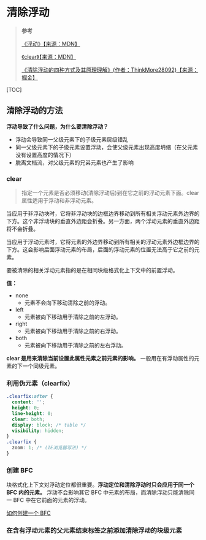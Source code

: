 # 清除浮动

> **参考**
>
> [《浮动》【来源：MDN】](https://developer.mozilla.org/zh-CN/docs/Learn/CSS/CSS_layout/Floats)
>
> [《clear》【来源：MDN】](https://developer.mozilla.org/zh-CN/docs/Web/CSS/clear)
>
> [《清除浮动的四种方式及其原理理解》(作者：ThinkMore28092)【来源：掘金】](https://juejin.cn/post/6844903504545316877)

[TOC]

## 清除浮动的方法

**浮动导致了什么问题，为什么要清除浮动？**

- 浮动会导致同一父级元素下的子级元素层级错乱
- 同一父级元素下的子级元素设置浮动，会使父级元素出现高度坍缩（在父元素没有设置高度的情况下）
- 脱离文档流，对父级元素的兄弟元素也产生了影响

### clear

> 指定一个元素是否必须移动(清除浮动后)到在它之前的浮动元素下面。clear 属性适用于浮动和非浮动元素。

当应用于非浮动块时，它将非浮动块的边框边界移动到所有相关浮动元素外边界的下方。这个非浮动块的垂直外边距会折叠。另一方面，两个浮动元素的垂直外边距将不会折叠。

当应用于浮动元素时，它将元素的外边界移动到所有相关的浮动元素外边框边界的下方。这会影响后面浮动元素的布局，后面的浮动元素的位置无法高于它之前的元素。

要被清除的相关浮动元素指的是在相同块级格式化上下文中的前置浮动。

**值：**

- none
  - 元素不会向下移动清除之前的浮动。
- left
  - 元素被向下移动用于清除之前的左浮动。
- right
  - 元素被向下移动用于清除之前的右浮动。
- both
  - 元素被向下移动用于清除之前的左右浮动。

**clear 是用来清除当前设置此属性元素之前元素的影响。** 一般用在有浮动属性的元素的下一个同级元素。

### 利用伪元素（clearfix）

```css
.clearfix:after {
  content: '';
  height: 0;
  line-height: 0;
  clear: both;
  display: block; /* table */
  visibility: hidden;
}
.clearfix {
  zoom: 1; /* (IE浏览器写法) */
}
```

### 创建 BFC

块格式化上下文对浮动定位都很重要。**浮动定位和清除浮动时只会应用于同一个 BFC 内的元素。** 浮动不会影响其它 BFC 中元素的布局，而清除浮动只能清除同一 BFC 中在它前面的元素的浮动。

[如何创建一个 BFC](./02-BFC块级格式化上下文.md#会创建块格式化上下文的方式)

### 在含有浮动元素的父元素结束标签之前添加清除浮动的块级元素
